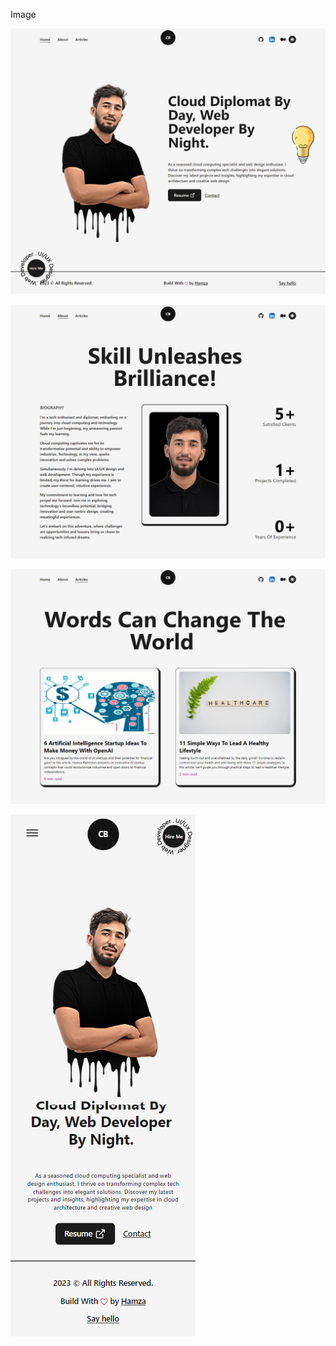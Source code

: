 Image

![Alt text](<website images/home1.png>)


![Alt text](<website images/about.png>)


![Alt text](<website images/article.png>)


![Alt text](<website images/phone.png>)